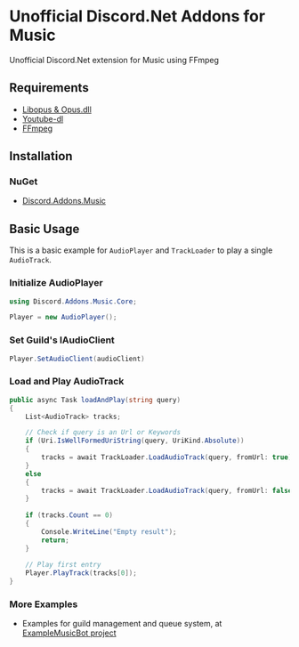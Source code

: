 # Unofficial Discord.Net Addons for Music
Unofficial Discord.Net extension for Music using FFmpeg

## Requirements
- [Libopus & Opus.dll](https://opus-codec.org/downloads/)
- [Youtube-dl](https://youtube-dl.org/)
- [FFmpeg](https://ffmpeg.org/download.html)

## Installation

### NuGet
- [Discord.Addons.Music](https://www.nuget.org/packages/Discord.Addons.Music/)

## Basic Usage
This is a basic example for `AudioPlayer` and `TrackLoader` to play a single `AudioTrack`.

### Initialize AudioPlayer
```C#
using Discord.Addons.Music.Core;

Player = new AudioPlayer();
```

### Set Guild's IAudioClient
```C#
Player.SetAudioClient(audioClient)
```

### Load and Play AudioTrack
```C#
public async Task loadAndPlay(string query)
{
    List<AudioTrack> tracks;

    // Check if query is an Url or Keywords
    if (Uri.IsWellFormedUriString(query, UriKind.Absolute))
    {
        tracks = await TrackLoader.LoadAudioTrack(query, fromUrl: true);
    }
    else
    {
        tracks = await TrackLoader.LoadAudioTrack(query, fromUrl: false);
    }
    
    if (tracks.Count == 0)
    {
        Console.WriteLine("Empty result");
        return;
    }
    
    // Play first entry
    Player.PlayTrack(tracks[0]);
}
```

### More Examples
- Examples for guild management and queue system, at [ExampleMusicBot project](https://github.com/madeyoga/Discord.Addons.Music/tree/master/ExampleMusicBot/Services/Music)

